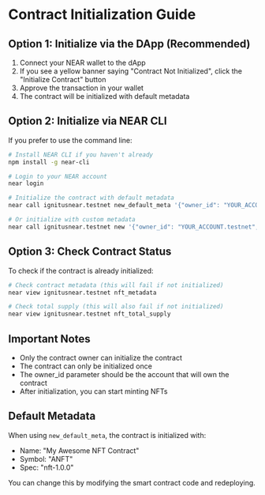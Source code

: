 # Contract Initialization Guide

## Option 1: Initialize via the DApp (Recommended)

1. Connect your NEAR wallet to the dApp
2. If you see a yellow banner saying "Contract Not Initialized", click the "Initialize Contract" button
3. Approve the transaction in your wallet
4. The contract will be initialized with default metadata

## Option 2: Initialize via NEAR CLI

If you prefer to use the command line:

```bash
# Install NEAR CLI if you haven't already
npm install -g near-cli

# Login to your NEAR account
near login

# Initialize the contract with default metadata
near call ignitusnear.testnet new_default_meta '{"owner_id": "YOUR_ACCOUNT.testnet"}' --accountId YOUR_ACCOUNT.testnet

# Or initialize with custom metadata
near call ignitusnear.testnet new '{"owner_id": "YOUR_ACCOUNT.testnet", "metadata": {"spec": "nft-1.0.0", "name": "My NFT Collection", "symbol": "MYNFT"}}' --accountId YOUR_ACCOUNT.testnet
```

## Option 3: Check Contract Status

To check if the contract is already initialized:

```bash
# Check contract metadata (this will fail if not initialized)
near view ignitusnear.testnet nft_metadata

# Check total supply (this will also fail if not initialized)
near view ignitusnear.testnet nft_total_supply
```

## Important Notes

- Only the contract owner can initialize the contract
- The contract can only be initialized once
- The owner_id parameter should be the account that will own the contract
- After initialization, you can start minting NFTs

## Default Metadata

When using `new_default_meta`, the contract is initialized with:
- Name: "My Awesome NFT Contract"
- Symbol: "ANFT"
- Spec: "nft-1.0.0"

You can change this by modifying the smart contract code and redeploying.
